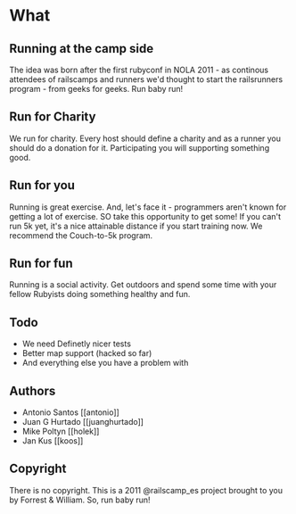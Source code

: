 # What

## Running at the camp side

The idea was born after the first rubyconf in NOLA 2011 - as continous attendees of railscamps and runners we'd thought to start the railsrunners program - from geeks for geeks. Run baby run!

## Run for Charity

We run for charity. Every host should define a charity and as a runner you should do a donation for it. Participating you will supporting something good.

## Run for you

Running is great exercise. And, let's face it - programmers aren't known for getting a lot of exercise. SO take this opportunity to get some! If you can't run 5k yet, it's a nice attainable distance if you start training now. We recommend the Couch-to-5k program.

## Run for fun

Running is a social activity. Get outdoors and spend some time with your fellow Rubyists doing something healthy and fun.

## Todo

* We need Definetly nicer tests
* Better map support (hacked so far)
* And everything else you have a problem with

## Authors

* Antonio Santos [[antonio]]
* Juan G Hurtado [[juanghurtado]]
* Mike Poltyn [[holek]]
* Jan Kus [[koos]]

## Copyright

There is no copyright. This is a 2011 @railscamp_es project brought to you by   Forrest & William. So, run baby run!

